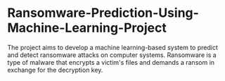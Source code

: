 # Ransomware-Prediction-Using-Machine-Learning-Project
The project aims to develop a machine learning-based system to predict and detect ransomware attacks on computer systems. Ransomware is a type of malware that encrypts a victim's files and demands a ransom in exchange for the decryption key. 
